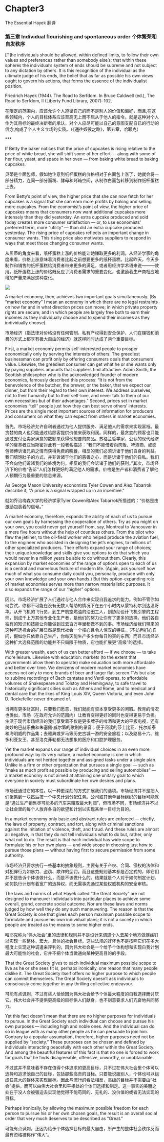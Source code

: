 # Chapter3

The Essential Hayek 翻译

### 第三章 Individual flourishing and spontaneous order 个体繁荣和自发秩序

\[T]he individuals should be allowed, within defined limits, to follow their own values and preferences rather than somebody else’s; that within these spheres the individual’s system of ends should be supreme and not subject to any dictation by others. It is this recognition of the individual as the ultimate judge of his ends, the belief that as far as possible his own views ought to govern his actions, that forms the essence of the individualist position.

Friedrich Hayek (1944). The Road to Serfdom. In Bruce Caldwell (ed.), The Road to Serfdom, II (Liberty Fund Library, 2007): 102.

在限定的范围内，应该允许个人遵循自己的而不是别人的价值和偏好，而且,在这些领域内，个人的目标体系应该至高无上而不屈从于他人的指令。就是这种对个人作为其目标的最终决断者的承认，对个人应尽可能以自己的意图支配自已的行动的信念,构成了个人主义立场的实质。（《通往奴役之路》，第五章，哈耶克）

\*\*\*

If Betty the baker notices that the price of cupcakes is rising relative to the price of white bread, she will shift some of her effort — along with some of her flour, yeast, and space in her oven — from baking white bread to baking cupcakes.

贝蒂是个面包师，假如她注意到纸杯蛋糕的价格相对于白面包上涨了，她就会将一部分精力，连同一部分面粉、酵母和烤箱空间，从制作白面包转移到制作纸杯蛋糕上去。

From Betty’s point of view, the higher price that she can now fetch for her cupcakes is a signal that she can earn more profits by baking and selling more cupcakes. From the economist’s point of view, the higher price of cupcakes means that consumers now want additional cupcakes more intensely than they did yesterday. An extra cupcake produced and sold today creates more consumer satisfaction — or, to use economists’ preferred term, more “utility” — than did an extra cupcake produced yesterday. The rising price of cupcakes reflects an important change in consumer wants. This rising price also motivates suppliers to respond in ways that meet those changing consumer wants.

从贝蒂的角度来看，纸杯蛋糕上涨的价格能让她赚取更多的利润。从经济学家的角度来看，价格上涨意味着消费者比起之前想要更多的纸杯蛋糕。比起昨天，今天多制作和销售的纸杯蛋糕给消费者带来更多的满足，或者用经济学术语来说———效用。纸杯蛋糕上涨的价格既反应了消费者需求的重要变化，也激励着生产商相应地增加产量来满足这种变化。

![](GitBook/Images/3\_1.jpg)

A market economy, then, achieves two important goals simultaneously. (By “market economy” I mean an economy in which there are no legal restraints on how far and in what direction prices can move; in which private property rights are secure; and in which people are largely free both to earn their incomes as they individually choose and to spend their incomes as they individually choose).

市场经济（指法律对价格没有任何管制、私有产权得到安全保护、人们在赚钱和消费的方式上都享有极大自由的经济）就这样同时达成了两个重要目标。

First, a market economy permits self-interested people to prosper economically only by serving the interests of others. The greediest businessman can profit only by offering consumers deals that consumers value. Likewise, the greediest consumer can get what he or she wants only by paying suppliers amounts that suppliers find attractive. Adam Smith, the Scottish philosopher who is the acknowledged founder of modern economics, famously described this process: “It is not from the benevolence of the butcher, the brewer, or the baker, that we expect our dinner, but from their regard to their own interest. We address ourselves, not to their humanity but to their self-love, and never talk to them of our own necessities but of their advantages.” Second, prices set in market economies “tell” people just how they can best serve others’ interests. Prices are the single most important sources of information for producers and consumers on what they can expect from others in market economies.

首先，市场经济允许自利者通过为他人提供服务、满足他人的需求来实现富裕。最贪婪的商人也只能通过给顾客提供价值来获取利润。同样的，最贪婪的顾客也只能通过支付让卖家满意的数额来获得他想要的商品。苏格兰哲学家、公认的现代经济学的奠基者亚当斯密对此有一段著名描述：“我们不能借着向肉贩、啤酒商、或面包师傅诉诸兄弟之情而获得免费的晚餐，相反的我们必须诉诸于他们自身的利益。我们填饱肚子的方式，并非诉诸于他们的慈善之心，而是诉诸于他们的自私。我们不会向他们诉诸我们的处境为何，相反的我们会诉诸于他们的获利。”其次，市场经济下的价格“告诉”人们怎样更好的满足他人的需求。价格是生产者和消费者了解他人预期行为最重要的信息来源。

As George Mason University economists Tyler Cowen and Alex Tabarrok describe it, “A price is a signal wrapped up in an incentive.”

就如乔治梅森大学的经济学家Tyler Cowen和Alex Tabarrok所描述的：“价格是由激励包裹着的信号。”

A market economy, therefore, expands the ability of each of us to pursue our own goals by harnessing the cooperation of others. Try as you might on your own, you could never get yourself from, say, Montreal to Vancouver in a mere five hours without the help of countless others. From the pilot who flew the jetliner, to the oil-field worker who helped produce the aviation fuel, to the engineer who assisted in designing the jet’s engines, to millions of other specialized producers. Their efforts expand your range of choices; their unique knowledge and skills give you options to do that which you would never in a million years be able to do without them. Clearly, this expansion by market economies of the range of options open to each of us is a central and marvelous feature of modern life. (Again, ask yourself how much of what you consume daily could you, personally, produce with only your own knowledge and your own hands.) But this option-expanding role of market economies serves more than narrow materialistic purposes. It also expands the range of our “higher” options.

因此，市场经济扩展了人们通过与他人合作来实现自我追求的能力。例如不管你如何尝试，你都不可能在没有无数人帮助的情况下在五个小时内从蒙特利尔到达温哥华。从开飞机的飞行员，到生产航空燃油的油田工人，到协助设计飞机引擎的工程师，到成千上万其他专业化生产者，是他们的努力让你有了更多的选择。他们各自独有的知识和技能让你能做到过去百万年里都做不到的事。市场经济给我们带来的这种可选机会的扩展显然是现代社会一个核心且令人惊叹的特征。（不妨再扪心自问，假如你只依靠自己生产，你每天能生产多少你每日购买的东西）而且市场经济这种扩大选择范围的功能并不只局限于物质，它也能扩展更“高级”的选择。

With greater wealth, each of us can better afford — if we choose — to take more leisure. Likewise with education: markets (to the extent that governments allow them to operate) make education both more affordable and better over time. We denizens of modern market economies have access not only to more brands of beer and larger flat-screen TVs but also to sublime recordings of Bach cantatas and Verdi operas, to affordable volumes of Shakespeare and Tolstoy and Hemingway, to safe travel to historically significant cities such as Athens and Rome, and to medical and dental care that the likes of King Louis XIV, Queen Victoria, and even John D. Rockefeller never dreamed of.

当拥有更多财富时，只要我们愿意，我们就能有资本享受更多的闲暇。教育的情况也类似，市场（在政府允许的范围内）让教育变得更好的同时也变得更易于负担。生活于现代市场经济的我们享受着不仅是更多牌子的啤酒和更大的平板电视，还有美妙的巴赫乐曲和朱塞佩·威尔第的歌剧的录音；便于阅读的莎士比亚、托尔斯泰和海明威的作品集；去雅典或罗马等历史古城一游的安全旅程；以及路易十六、维多利亚女王、甚至洛克菲勒都无法想象的医疗和口腔护理服务。

Yet the market expands our range of individual choices in an even more profound way: by its very nature, a market economy is one in which individuals are not herded together and assigned tasks under a single plan. Unlike in a firm or other organization that pursues a single goal — such as “make as much profit as possible by producing and selling automobiles” — a market economy is not aimed at attaining one unitary goal to which everyone in society must subordinate her own desires and plans.

市场还通过它的本性，以一种更深刻的方式扩展我们的选项。市场经济并不是把人们聚集到一块然后按一个中央计划分配任务。公司或其他单目标组织的目标可能就是“通过生产销售尽可能多的汽车来赚取最大利润”，但市场不同，市场经济并不以让社会里的每个人放弃各自的欲望和计划以实现某单一目标为目的。

In a market economy only basic and abstract rules are enforced — chiefly, the laws of property, contract, and tort, along with criminal sanctions against the initiation of violence, theft, and fraud. And these rules are almost all negative, in that they do not tell individuals what to do but, rather, only what not to do. The result is that each individual has wide scope to formulate his or her own plans — and wide scope in choosing just how to pursue those plans — without having first to secure permission from some authority.

市场经济只要求执行一些基本的抽象规则，主要有关于产权、合同、侵权的法律和对犯罪行为如暴力、盗窃、欺诈的惩罚。而且这些规则基本都是否定式的，即它们并不是告诉个体该做什么，而是不该做什么的。结果就是个人对于如何制定计划、如何执行计划有着宽广的选择权，而无需事先通过某些权威机构的安全审核。

The laws and norms of what Hayek called “the Great Society” are not designed to maneuver individuals into particular places to achieve some overall, grand, concrete social outcome. Nor are these laws and norms judged by how well they do any such maneuvering. The reason is that the Great Society is one that gives each person maximum possible scope to formulate and pursue his own individual plans; it is not a society in which people are treated as the means to some higher ends.

哈耶克称为“伟大社会”里的法律和规则并不是设计来调遣个人去某个地方做螺丝钉以实现一些整体、宏大、具体的社会目标。这些法规的好坏也不是按照它们在多大程度上实现这种调遣来评判的，因为伟大社会是一个给予个体构想和实现自我计划最大可能性的社会，它并不把个体当做通向某种更高目的的手段。

That the Great Society gives to each individual maximum possible scope to live as he or she sees fit is, perhaps ironically, one reason that many people dislike it. The Great Society itself offers no higher purpose to which people can commit themselves. The Great Society doesn’t ask individuals to consciously come together in any thrilling collective endeavour.

可能有点讽刺，不过有些人恰恰因为伟大社会给予个体最大程度的自我选择而讨厌它。伟大社会并不提供更高级的目标供人们献身，也不刻意要求人们亢奋地共同努力。

Yet this fact doesn’t mean that there are no higher purposes for individuals to pursue. In the Great Society each individual can choose and pursue his own purposes — including high and noble ones. And the individual can do so in league with as many other people as he can persuade to join him. Contrary to a popular assumption, therefore, higher purposes need not be supplied by “society.” These purposes can be chosen and defined by individuals interacting peacefully with each other within the Great Society. And among the beautiful features of this fact is that no one is forced to work for goals that he finds disagreeable, offensive, unworthy, or unobtainable.

不过这并不意味着不存在值得个体追求的更高目标，只不过在伟大社会里个体可以选择和追求他自己的目标，包括那些高贵的目标。只要能说服别人，个体也可以组成任意大的群体来实现目标。因此与流行的看法相反，高级的目标并不需要由“社会”提供，而可以由伟大社会里和平相处的个体们选择和制定。这一事实的美丽之处在于没人会被强迫去实现他觉得不能苟同的、无礼的、没价值的或者无法实现的目标。

Perhaps ironically, by allowing the maximum possible freedom for each person to pursue his or her own chosen goals, the result is an overall social order that very much deserves to be described as “Great.”

可能有点讽刺，正因为给予个体选择目标的最大自由，所产生的整体社会秩序反而最有资格被称作“伟大”。
